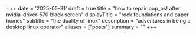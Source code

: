 +++
date = '2025-05-31'
draft = true
title = "how to repair pop_os! after nvidia-driver-570 black screen"
displayTitle = "rock foundations and paper homes"
subtitle = "the duality of linux"
description = "adventures in being a desktop linux operator"
aliases = ["posts"]
summary = ""
+++
